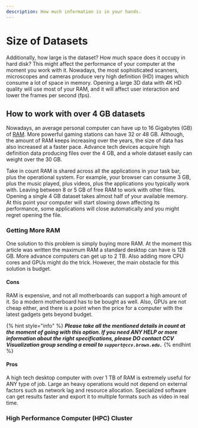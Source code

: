 ```yaml
---
description: How much information is in your hands.
---
```


# Size of Datasets

Additionally, how large is the dataset? How much space does it occupy in hard disk? This might affect the performance of your computer at the moment you work with it. Nowadays,  the most sophisticated scanners, microscopes and cameras produce very high definition \(HD\) images which consume a lot of space in memory. Opening a large 3D data with 4K HD quality will use most of your RAM,  and it will affect user interaction and lower  the frames per second \(fps\).

## How to work with over 4 GB datasets

Nowadays, an average personal computer can have up to 16 Gigabytes \(GB\) of [RAM](https://en.wikipedia.org/wiki/Random-access_memory). More powerful gaming stations can have 32 or  48 GB. Although, the amount of RAM keeps increasing over the years, the size of data has also increased at a faster pace. Advance tech devices acquire high definition data producing files over the 4 GB, and a whole dataset easily can weight over the 30 GB.

Take in count RAM is shared across all the applications in your task bar, plus the operational system. For example, your browser can consume 3 GB, plus the music played, plus videos, plus the applications you typically work with. Leaving between 8 or 5 GB of free RAM to work with other files. Opening a single 4 GB dataset takes almost half of your available memory. At this point your computer will start slowing down affecting its performance, some applications will close automatically and you might regret opening the file.

### Getting More RAM

One solution to this problem is simply buying more RAM. At the moment this article was written the maximum RAM a standard desktop can have is 128 GB. More advance computers can get up to 2 TB. Also adding more CPU cores and  GPUs might do the trick. However, the main obstacle for this solution is budget.

#### Cons

RAM is expensive, and not all motherboards can support a high amount of it. So a modern motherboard has to be bought as well. Also, GPUs are not cheap either, and there is a point when the price for a computer with the latest gadgets gets beyond budget.

{% hint style="info" %}
_**Please take all the mentioned details in count at the moment of going with this option. If you need ANY HELP  or more information about the right specifications, please DO contact CCV Visualization group sending a email to `support@ccv.brown.edu.`**_ 
{% endhint %}

#### Pros

A high tech desktop computer with over 1 TB of RAM is extremely useful for ANY type of job. Large an heavy operations would not depend on external factors such as network lag and resource allocation. Specialized software can get results faster and export it to multiple formats such as video in real time.

### High Performance Computer \(HPC\) Cluster 

  



## 



